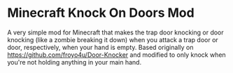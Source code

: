 # Minecraft Knock On Doors Mod
A very simple mod for Minecraft that makes the trap door knocking or door knocking (like a zombie breaking it down) when you attack a trap door or door, respectively, when your hand is empty.
Based originally on https://github.com/froyo4u/Door-Knocker and modified to only knock when you're not holding anything in your main hand.
